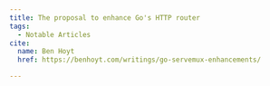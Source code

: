 ```yaml
---
title: The proposal to enhance Go's HTTP router
tags:
  - Notable Articles
cite:
  name: Ben Hoyt
  href: https://benhoyt.com/writings/go-servemux-enhancements/

---
```

